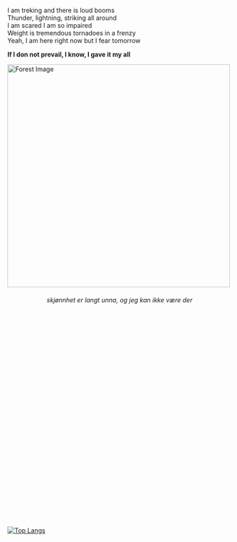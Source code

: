 I am treking and there is loud booms<br>
Thunder, lightning, striking all around<br>
I am scared I am so impaired<br>
Weight is tremendous tornadoes in a frenzy<br>
Yeah, I am here right now but I fear tomorrow

<strong>If I don not prevail, I know, I gave it my all</strong>
<div>
<img src="https://i.ibb.co/DQ0yVyS/forest.jpg" width="500px" alt="Forest Image">
</div>
<div style="text-align: center; margin-top: 20px; margin-bottom: 500px">
<i>skjønnhet er langt unna, og jeg kan ikke være der</i>
</div>


[![Top Langs](https://github-readme-stats.vercel.app/api/top-langs/?username=hellraiserxan&layout=compact&theme=vision-friendly-dark)](https://github.com/anuraghazra/github-readme-stats)


<!---
hellraiserxan/hellraiserxan is a ✨ special ✨ repository because its `README.md` (this file) appears on your GitHub profile.
You can click the Preview link to take a look at your changes.
--->
